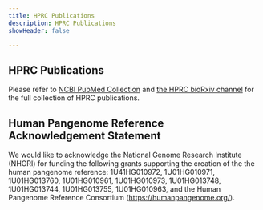 ```yaml
---
title: HPRC Publications
description: HPRC Publications
showHeader: false

---
```


## HPRC Publications

Please refer to [NCBI PubMed Collection](https://pubmed.ncbi.nlm.nih.gov/collections/64481421/?sort=pubdate) and [the HPRC bioRxiv channel](https://connect.biorxiv.org/relate/content/215) for the full collection of HPRC publications.


## Human Pangenome Reference Acknowledgement Statement


We would like to acknowledge the National Genome Research Institute (NHGRI) for funding the following grants supporting the creation of the the human pangenome reference: 1U41HG010972, 1U01HG010971, 1U01HG013760, 1U01HG010961, 1U01HG010973, 1U01HG013748, 1U01HG013744, 1U01HG013755, 1U01HG010963, and the Human Pangenome Reference Consortium (<https://humanpangenome.org/>).

